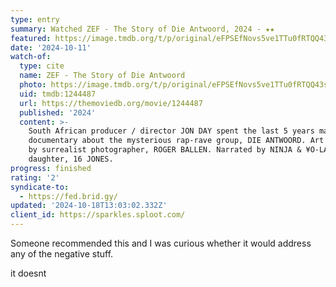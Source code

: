 ```yaml
---
type: entry
summary: Watched ZEF - The Story of Die Antwoord, 2024 - ★★
featured: https://image.tmdb.org/t/p/original/eFPSEfNovs5ve1TTu0fRTQQ43sg.jpg
date: '2024-10-11'
watch-of:
  type: cite
  name: ZEF - The Story of Die Antwoord
  photo: https://image.tmdb.org/t/p/original/eFPSEfNovs5ve1TTu0fRTQQ43sg.jpg
  uid: tmdb:1244487
  url: https://themoviedb.org/movie/1244487
  published: '2024'
  content: >-
    South African producer / director JON DAY spent the last 5 years making a
    documentary about the mysterious rap-rave group, DIE ANTWOORD. Art directed
    by surrealist photographer, ROGER BALLEN. Narrated by NINJA & ¥O-LANDI'S
    daughter, 16 JONES.
progress: finished
rating: '2'
syndicate-to:
  - https://fed.brid.gy/
updated: '2024-10-18T13:03:02.332Z'
client_id: https://sparkles.sploot.com/
---
```

Someone recommended this and I was curious whether it would address any of the negative stuff.

<spoiler>it doesnt</spoiler>
